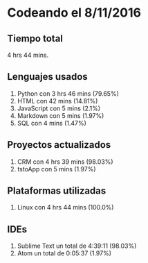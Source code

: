 # Codeando el 8/11/2016

## Tiempo total
4 hrs 44 mins.

## Lenguajes usados
1. Python con 3 hrs 46 mins (79.65%)
1. HTML con 42 mins (14.81%)
1. JavaScript con 5 mins (2.1%)
1. Markdown con 5 mins (1.97%)
1. SQL con 4 mins (1.47%)

## Proyectos actualizados
1. CRM con 4 hrs 39 mins (98.03%)
1. tstoApp con 5 mins (1.97%)

## Plataformas utilizadas
1. Linux con 4 hrs 44 mins (100.0%)

## IDEs
1. Sublime Text un total de 4:39:11 (98.03%)
1. Atom un total de 0:05:37 (1.97%)
